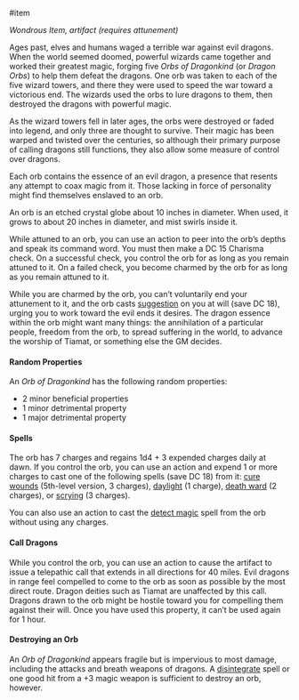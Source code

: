 #item 

*Wondrous Item, artifact (requires attunement)*

Ages past, elves and humans waged a terrible war against evil dragons. When the world seemed doomed, powerful wizards came together and worked their greatest magic, forging five _Orbs of Dragonkind_ (or _Dragon Orbs_) to help them defeat the dragons. One orb was taken to each of the five wizard towers, and there they were used to speed the war toward a victorious end. The wizards used the orbs to lure dragons to them, then destroyed the dragons with powerful magic.

As the wizard towers fell in later ages, the orbs were destroyed or faded into legend, and only three are thought to survive. Their magic has been warped and twisted over the centuries, so although their primary purpose of calling dragons still functions, they also allow some measure of control over dragons.

Each orb contains the essence of an evil dragon, a presence that resents any attempt to coax magic from it. Those lacking in force of personality might find themselves enslaved to an orb.

An orb is an etched crystal globe about 10 inches in diameter. When used, it grows to about 20 inches in diameter, and mist swirls inside it.

While attuned to an orb, you can use an action to peer into the orb’s depths and speak its command word. You must then make a DC 15 Charisma check. On a successful check, you control the orb for as long as you remain attuned to it. On a failed check, you become charmed by the orb for as long as you remain attuned to it.

While you are charmed by the orb, you can’t voluntarily end your attunement to it, and the orb casts [suggestion](https://www.dndbeyond.com/spells/suggestion) on you at will (save DC 18), urging you to work toward the evil ends it desires. The dragon essence within the orb might want many things: the annihilation of a particular people, freedom from the orb, to spread suffering in the world, to advance the worship of Tiamat, or something else the GM decides.

#### Random Properties

An _Orb of Dragonkind_ has the following random properties:

- 2 minor beneficial properties
- 1 minor detrimental property
- 1 major detrimental property

#### Spells

The orb has 7 charges and regains 1d4 + 3 expended charges daily at dawn. If you control the orb, you can use an action and expend 1 or more charges to cast one of the following spells (save DC 18) from it: [cure wounds](https://www.dndbeyond.com/spells/cure-wounds) (5th-level version, 3 charges), [daylight](https://www.dndbeyond.com/spells/daylight) (1 charge), [death ward](https://www.dndbeyond.com/spells/death-ward) (2 charges), or [scrying](https://www.dndbeyond.com/spells/scrying) (3 charges).

You can also use an action to cast the [detect magic](https://www.dndbeyond.com/spells/detect-magic) spell from the orb without using any charges.

#### Call Dragons

While you control the orb, you can use an action to cause the artifact to issue a telepathic call that extends in all directions for 40 miles. Evil dragons in range feel compelled to come to the orb as soon as possible by the most direct route. Dragon deities such as Tiamat are unaffected by this call. Dragons drawn to the orb might be hostile toward you for compelling them against their will. Once you have used this property, it can’t be used again for 1 hour.

#### Destroying an Orb

An _Orb of Dragonkind_ appears fragile but is impervious to most damage, including the attacks and breath weapons of dragons. A [disintegrate](https://www.dndbeyond.com/spells/disintegrate) spell or one good hit from a +3 magic weapon is sufficient to destroy an orb, however.